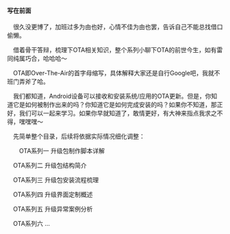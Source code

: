 #### 写在前面

&emsp;很久没更博了，加班过多为由也好，心情不佳为由也罢，告诉自己不能总找借口偷懒。

&emsp;借着骨干答辩，梳理下OTA相关知识，整个系列小聊下OTA的前世今生，如有雷同纯属巧合，哈哈哈～

&emsp;OTA即Over-The-Air的首字母缩写，具体解释大家还是自行Google吧，我就不班门弄斧了哈。

&emsp;我们都知道，Android设备可以接收和安装系统/应用的OTA更新。但是，你知道它是如何被制作出来的吗？你知道它是如何完成安装的吗？如果你不知道，那正好，我们可以一起来学习。如果你早就知道了，敢情更好，有大神来指点我求之不得，嘿嘿嘿～

&emsp;先简单整个目录，后续将依据实际情况细化调整：

&emsp;&emsp;OTA系列一 升级包制作脚本详解

&emsp;OTA系列二 升级包结构简介

&emsp;OTA系列三 升级包安装流程梳理

&emsp;OTA系列四 升级界面定制概述

&emsp;OTA系列五 升级异常案例分析

&emsp;OTA系列六 ...
